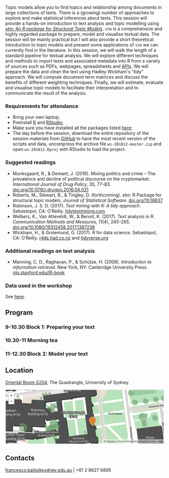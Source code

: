 Topic models allow you to find topics and relationship among documents in large collections of texts. There is a (growing) number of approaches to explore and make statistical inferences about texts. This session will provide a hands-on introduction to text analysis and topic modelling using *[stm: An R package for Structural Topic Models](https://cran.r-project.org/web/packages/stm/index.html)*.  `stm`  is a comprehensive and highly regarded package to prepare, model and visualise textual data. The session will be mainly practical but I will also provide a short theoretical introduction to topic models and present some applications of `stm` we can currently find in the literature. In this session, we will walk the length of a standard pipeline for textual analysis. We will explore different techniques and methods to import texts and associated metadata into R from a variety of sources such as PDFs, webpages, spreadsheets and [APIs](https://en.wikipedia.org/wiki/Application_programming_interface). We will prepare the data and clean the text using Hadley Wickham's "tidy" approach. We will compute document term matrices and discuss the benefits of different weighting techniques. Finally, we will estimate, evaluate and visualise topic models to facilitate their interpretation and to communicate the result of the analysis.

### Requirements for attendance

* Bring your own laptop;
* Preinstall [R](https://cran.r-project.org/mirrors.html) and [RStudio](https://www.rstudio.com/products/rstudio/#Desktop);
* Make sure you have installed all the packages listed [here](getting_started.md#packages-you-need-to-install);
* The day before the session, download the entire repository of the session materials from [GitHub](https://github.com/Digital-Methods-Sydney/ws-201812/archive/master.zip) to have the most recent version of the scripts and data, uncompress the archive file `ws-201812-master.zip` and open `ws-201812.Rproj` with RStudio to load the project.

### Suggested readings

* Munksgaard, R., & Demant, J. (2016). Mixing politics and crime – The prevalence and decline of political discourse on the cryptomarket. *International Journal of Drug Policy*, 35, 77–83. [doi.org/10.1016/j.drugpo.2016.04.021](https://doi.org/10.1016/j.drugpo.2016.04.021)
* Roberts, M., Stewart, B., & Tingley, D. (forthcoming). stm: R Package for structural topic models. *Journal of Statistical Software*. [doi.org/10.18637](https://doi.org/10.18637)
* Robinson, J. S. D. (2017). *Text mining with R: A tidy approach*. Sebastopol, CA: O’Reilly. [tidytextmining.com](https://www.tidytextmining.com/).
* Welbers, K., Van Atteveldt, W., & Benoit, K. (2017). Text analysis in R. *Communication Methods and Measures*, 11(4), 245–265. [doi.org/10.1080/19312458.2017.1387238](https://doi.org/10.1080/19312458.2017.1387238)
* Wickham, H., & Grolemund, G. (2017). R for data science. Sebastopol, CA: O’Reilly. [r4ds.had.co.nz](https://r4ds.had.co.nz/) and [tidyverse.org](https://www.tidyverse.org/)

### Additional readings on text analysis

* Manning, C. D., Raghavan, P., & Schütze, H. (2008). *Introduction to information retrieval*. New York, NY: Cambridge University Press. [nlp.stanford.edu/IR-book](https://nlp.stanford.edu/IR-book/)

### Data used in the workshop

See [here](data/README.md).

## Program

### 9-10.30 Block 1: Preparing your text

### 10.30-11 Morning tea

### 11-12.30 Block 2: Model your text

## Location

[Oriental Room S204](https://studentvip.com.au/usyd/main/maps/113286), The Quadrangle, University of Sydney

![venue](img/venue.png)

## Contacts

francesco.bailo@sydney.edu.au | +61 2 8627 6895



